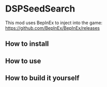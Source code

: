 # DSPSeedSearch

This mod uses BepInEx to inject into the game: https://github.com/BepInEx/BepInEx/releases

## How to install

## How to use

## How to build it yourself
